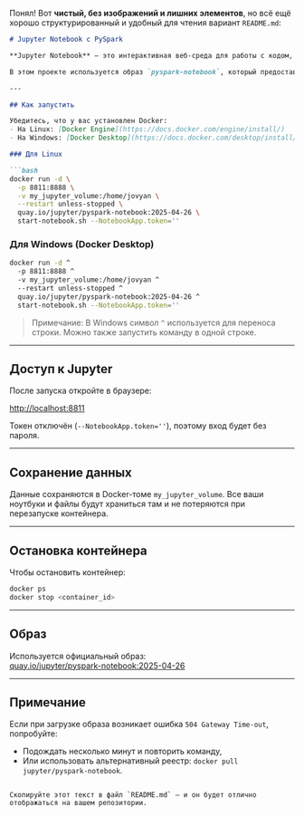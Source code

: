 Понял! Вот **чистый, без изображений и лишних элементов**, но всё ещё хорошо структурированный и удобный для чтения вариант `README.md`:

```markdown
# Jupyter Notebook с PySpark

**Jupyter Notebook** — это интерактивная веб-среда для работы с кодом, которая позволяет разбивать программу на отдельные блоки (ячейки), выполнять их пошагово и сразу видеть результаты выполнения, такие как графики, таблицы и текстовые выводы.

В этом проекте используется образ `pyspark-notebook`, который предоставляет среду Jupyter с предустановленным **Apache Spark** и **PySpark**.

---

## Как запустить

Убедитесь, что у вас установлен Docker:
- На Linux: [Docker Engine](https://docs.docker.com/engine/install/)
- На Windows: [Docker Desktop](https://docs.docker.com/desktop/install/windows-install/)

### Для Linux

```bash
docker run -d \
  -p 8811:8888 \
  -v my_jupyter_volume:/home/jovyan \
  --restart unless-stopped \
  quay.io/jupyter/pyspark-notebook:2025-04-26 \
  start-notebook.sh --NotebookApp.token=''
```

### Для Windows (Docker Desktop)

```bash
docker run -d ^
  -p 8811:8888 ^
  -v my_jupyter_volume:/home/jovyan ^
  --restart unless-stopped ^
  quay.io/jupyter/pyspark-notebook:2025-04-26 ^
  start-notebook.sh --NotebookApp.token=''
```

> Примечание: В Windows символ `^` используется для переноса строки. Можно также запустить команду в одной строке.

---

## Доступ к Jupyter

После запуска откройте в браузере:

[http://localhost:8811](http://localhost:8811)

Токен отключён (`--NotebookApp.token=''`), поэтому вход будет без пароля.

---

## Сохранение данных

Данные сохраняются в Docker-томе `my_jupyter_volume`. Все ваши ноутбуки и файлы будут храниться там и не потеряются при перезапуске контейнера.

---

## Остановка контейнера

Чтобы остановить контейнер:

```bash
docker ps
docker stop <container_id>
```

---

## Образ

Используется официальный образ:  
[quay.io/jupyter/pyspark-notebook:2025-04-26](https://quay.io/repository/jupyter/pyspark-notebook)

---

## Примечание

Если при загрузке образа возникает ошибка `504 Gateway Time-out`, попробуйте:
- Подождать несколько минут и повторить команду,
- Или использовать альтернативный реестр: `docker pull jupyter/pyspark-notebook`.
```

Скопируйте этот текст в файл `README.md` — и он будет отлично отображаться на вашем репозитории.
